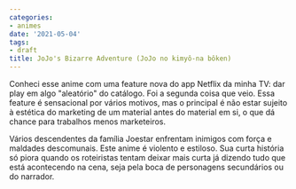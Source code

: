 ```yaml
---
categories:
- animes
date: '2021-05-04'
tags:
- draft
title: JoJo's Bizarre Adventure (JoJo no kimyô-na bôken)
---
```


Conheci esse anime com uma feature nova do app Netflix da minha TV: dar play em algo "aleatório" do catálogo. Foi a segunda coisa que veio. Essa feature é sensacional por vários motivos, mas o principal é não estar sujeito à estética do marketing de um material antes do material em si, o que dá chance para trabalhos menos marketeiros.

Vários descendentes da família Joestar enfrentam inimigos com força e maldades descomunais. Este anime é violento e estiloso. Sua curta história só piora quando os roteiristas tentam deixar mais curta já dizendo tudo que está acontecendo na cena, seja pela boca de personagens secundários ou do narrador.